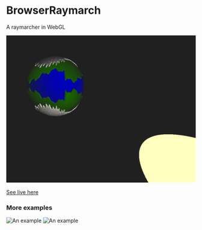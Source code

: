 # BrowserRaymarch
A raymarcher in WebGL

![An example](example2.png)

[See live here](http://jorisgoosen.nl/BrowserRaymarcher/raymarch.html)

### More examples
![An example](example1.png)
![An example](example0.png)
